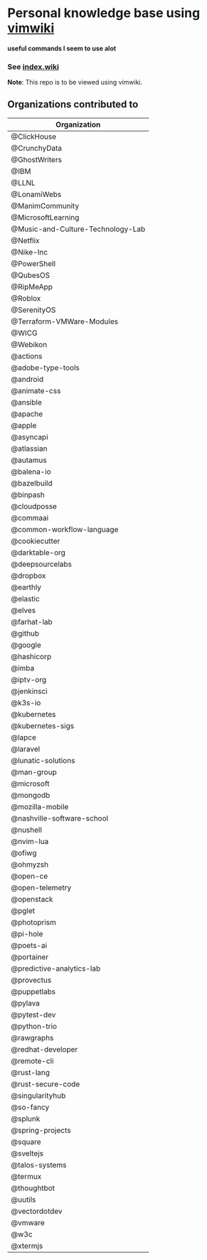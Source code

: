 # Personal knowledge base using [vimwiki](https://github.com/vimwiki/vimwiki)

#### useful commands I seem to use alot

### See [index.wiki](index.wiki)

**Note**: This repo is to be viewed using vimwiki.

## Organizations contributed to

| Organization |
| ------------ |
| @ClickHouse                                 |
| @CrunchyData                                |
| @GhostWriters                               |
| @IBM                                        |
| @LLNL                                       |
| @LonamiWebs                                 |
| @ManimCommunity                             |
| @MicrosoftLearning                          |
| @Music-and-Culture-Technology-Lab           |
| @Netflix                                    |
| @Nike-Inc                                   |
| @PowerShell                                 |
| @QubesOS                                    |
| @RipMeApp                                   |
| @Roblox                                     |
| @SerenityOS                                 |
| @Terraform-VMWare-Modules                   |
| @WICG                                       |
| @Webikon                                    |
| @actions                                    |
| @adobe-type-tools                           |
| @android                                    |
| @animate-css                                |
| @ansible                                    |
| @apache                                     |
| @apple                                      |
| @asyncapi                                   |
| @atlassian                                  |
| @autamus                                    |
| @balena-io                                  |
| @bazelbuild                                 |
| @binpash                                    |
| @cloudposse                                 |
| @commaai                                    |
| @common-workflow-language                   |
| @cookiecutter                               |
| @darktable-org                              |
| @deepsourcelabs                             |
| @dropbox                                    |
| @earthly                                    |
| @elastic                                    |
| @elves                                      |
| @farhat-lab                                 |
| @github                                     |
| @google                                     |
| @hashicorp                                  |
| @imba                                       |
| @iptv-org                                   |
| @jenkinsci                                  |
| @k3s-io                                     |
| @kubernetes                                 |
| @kubernetes-sigs                            |
| @lapce                                      |
| @laravel                                    |
| @lunatic-solutions                          |
| @man-group                                  |
| @microsoft                                  |
| @mongodb                                    |
| @mozilla-mobile                             |
| @nashville-software-school                  |
| @nushell                                    |
| @nvim-lua                                   |
| @ofiwg                                      |
| @ohmyzsh                                    |
| @open-ce                                    |
| @open-telemetry                             |
| @openstack                                  |
| @pglet                                      |
| @photoprism                                 |
| @pi-hole                                    |
| @poets-ai                                   |
| @portainer                                  |
| @predictive-analytics-lab                   |
| @provectus                                  |
| @puppetlabs                                 |
| @pylava                                     |
| @pytest-dev                                 |
| @python-trio                                |
| @rawgraphs                                  |
| @redhat-developer                           |
| @remote-cli                                 |
| @rust-lang                                  |
| @rust-secure-code                           |
| @singularityhub                             |
| @so-fancy                                   |
| @splunk                                     |
| @spring-projects                            |
| @square                                     |
| @sveltejs                                   |
| @talos-systems                              |
| @termux                                     |
| @thoughtbot                                 |
| @uutils                                     |
| @vectordotdev                               |
| @vmware                                     |
| @w3c                                        |
| @xtermjs                                    |

